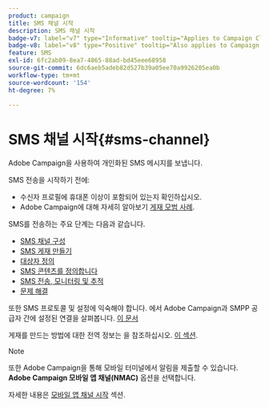 ```yaml
---
product: campaign
title: SMS 채널 시작
description: SMS 채널 시작
badge-v7: label="v7" type="Informative" tooltip="Applies to Campaign Classic v7"
badge-v8: label="v8" type="Positive" tooltip="Also applies to Campaign v8"
feature: SMS
exl-id: 6fc2ab09-8ea7-4865-88ad-bd45eee68958
source-git-commit: 6dc6aeb5adeb82d527b39a05ee70a9926205ea0b
workflow-type: tm+mt
source-wordcount: '154'
ht-degree: 7%

---
```


# SMS 채널 시작{#sms-channel}




Adobe Campaign을 사용하여 개인화된 SMS 메시지를 보냅니다.

SMS 전송을 시작하기 전에:

* 수신자 프로필에 휴대폰 이상이 포함되어 있는지 확인하십시오.
* Adobe Campaign에 대해 자세히 알아보기 [게재 모범 사례](delivery-best-practices.md).

SMS를 전송하는 주요 단계는 다음과 같습니다.

* [SMS 채널 구성](sms-set-up.md)
* [SMS 게재 만들기](sms-create.md)
* [대상자 정의](sms-create.md#selecting-the-target-population)
* [SMS 콘텐츠를 정의합니다](sms-create.md#defining-the-sms-content)
* [SMS 전송, 모니터링 및 추적](sms-send.md)
* [문제 해결](troubleshooting-sms.md)

또한 SMS 프로토콜 및 설정에 익숙해야 합니다. 에서 Adobe Campaign과 SMPP 공급자 간에 설정된 연결을 살펴봅니다. [이 문서](sms-protocol.md)

게재를 만드는 방법에 대한 전역 정보는 을 참조하십시오. [이 섹션](steps-about-delivery-creation-steps.md).

>[!NOTE]
>
>또한 Adobe Campaign을 통해 모바일 터미널에서 알림을 제출할 수 있습니다. **Adobe Campaign 모바일 앱 채널(NMAC)** 옵션을 선택합니다.
> 
>자세한 내용은 [모바일 앱 채널 시작](about-mobile-app-channel.md) 섹션.
